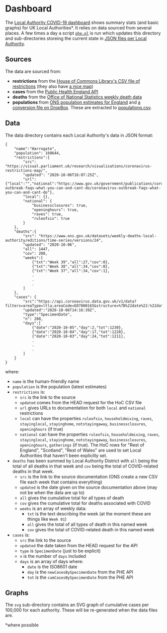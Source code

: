 # Dashboard

The [Local Authority COVID-19 dashboard](https://odileeds.github.io/covid-19/LocalAuthorities/dashboard/) shows summary stats (and basic graphs) for UK Local Authorities*. It relies on data sourced from several places. A few times a day a script [`phe.pl`](../data/phe.pl) is run which updates this directory and sub-directories storeing the current state in [JSON files per Local Authority](data/).

## Sources

The data are sourced from:

* __restrictions__ from the [House of Commons Library's CSV file of restrictions](https://visual.parliament.uk/research/visualisations/coronavirus-restrictions-map/commonslibrary-coronavirus-restrictions-data.csv) (they also have [a nice map](https://visual.parliament.uk/research/visualisations/coronavirus-restrictions-map/))
* __cases__ from the [Public Health England API](https://coronavirus.data.gov.uk/developers-guide)
* __deaths__ from the [Office of National Statistics weekly death data](https://www.ons.gov.uk/datasets/weekly-deaths-local-authority/editions/time-series/versions/)
* __populations__ from [ONS population estimates for England](https://www.ons.gov.uk/peoplepopulationandcommunity/populationandmigration/populationprojections/datasets/localauthoritiesinenglandtable2) and [a conversion file on DropBox](https://www.dropbox.com/s/s2en5rf72zpdbag/Health%20Board%20to%20LA%20Look%20Up.xlsx?dl=0). These are extracted to [populations.csv](../data/populations.csv).


## Data

The data directory contains each Local Authority's data in JSON format:

```[type=javascript]
{
	"name":"Harrogate",
	"population": 160644,
	"restrictions":{
		"src": "https://visual.parliament.uk/research/visualisations/coronavirus-restrictions-map/",
		"updated": "2020-10-06T16:07:25Z",
		"url": {"local":"","national":"https://www.gov.uk/government/publications/coronavirus-outbreak-faqs-what-you-can-and-cant-do/coronavirus-outbreak-faqs-what-you-can-and-cant-do"},
		"local": {},
		"national": {
			"businessclosures": true,
			"openinghours": true,
			"raves": true,
			"ruleofsix": true
		}
	},
	"deaths":{
		"src": "https://www.ons.gov.uk/datasets/weekly-deaths-local-authority/editions/time-series/versions/24",
		"updated": "2020-10-06",
		"all": 1447,
		"cov": 208,
		"weeks":[
			{"txt":"Week 39","all":27,"cov":0},
			{"txt":"Week 38","all":34,"cov":0},
			{"txt":"Week 37","all":34,"cov":1},
			.
			.
			.
		]
	},
	"cases": {
		"src":"https://api.coronavirus.data.gov.uk/v1/data?filters=areaType=ltla;areaCode=E07000165&structure=%7B%22date%22:%22date%22,%22areaName%22:%22areaName%22,%22areaCode%22:%22areaCode%22,%22newCasesBySpecimenDate%22:%22newCasesBySpecimenDate%22,%22cumCasesBySpecimenDate%22:%22cumCasesBySpecimenDate%22,%22cumCasesBySpecimenDateRate%22:%22cumCasesBySpecimenDateRate%22%7D&format=json",
		"updated":"2020-10-06T14:16:39Z",
		"type":"SpecimenDate",
		"n": 208,
		"days":[
			{"date":"2020-10-05","day":2,"tot":1230},
			{"date":"2020-10-04","day":17,"tot":1228},
			{"date":"2020-10-03","day":24,"tot":1211},
			.
			.
			.
		]
	}
}
```

where:
* `name` is the human-friendly name
* `population` is the population (latest estimates)
* `restrictions` is:
  * `src` is the link to the source
  * `updated` comes from the HEAD request for the HoC CSV file
  * `url` gives URLs to documentation for both `local` and `national` restrictions
  * `local` can have the properties `ruleofsix`, `householdmixing`, `raves`, `stayinglocal`, `stayinghome`, `notstayingaway`, `businessclosures`, `openinghours` (if true)
  * `national` can have the properties `ruleofsix`, `householdmixing`, `raves`, `stayinglocal`, `stayinghome`, `notstayingaway`, `businessclosures`, `openinghours`, `gatherings` (if true). The HoC rows for "Rest of England", "Scotland", "Rest of Wales" are used to set Local Authorities that haven't been explicitly set.
* `deaths` has been summed by Local Authority District with `all` being the total of all deaths in that week and `cov` being the total of COVID-related deaths in that week.
  * `src` is the link to the source documentation (ONS create a new CSV file each week that contains everything)
  * `updated` is the date given on the source documentation above (may not be when the data are up to)
  * `all` gives the cumulative total for all types of death
  * `cov` gives the cumulative total for deaths associated with COVID
  * `weeks` is an array of weekly data:
    * `txt` is the text describing the week (at the moment these are things like `Week 01`)
	* `all` gives the total of all types of death in this named week
	* `cov` gives the total of COVID-related death in this named week
* `cases` is:
  * `src` the link to the source
  * `updated` the date taken from the HEAD request for the API
  * `type` is `SpecimenDate` (just to be explicit)
  * `n` is the number of `days` included
  * `days` is an array of days where:
    * `date` is the ISO8601 date
	* `day` is the `newCasesBySpecimenDate` from the PHE API
	* `tot` is the `cumCasesBySpecimenDate` from the PHE API


## Graphs

The `svg` sub-directory contains an SVG graph of cumulative cases per 100,000 for each authority. These will be re-generated when the data files are.


*where possible
